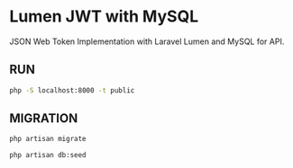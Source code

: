 # Lumen JWT with MySQL


JSON Web Token Implementation with Laravel Lumen and MySQL for API.


## RUN

```bash
php -S localhost:8000 -t public
```

## MIGRATION

```bash
php artisan migrate
```
```bash
php artisan db:seed
```

